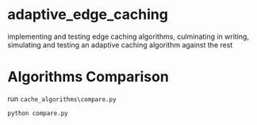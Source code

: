 # adaptive_edge_caching
implementing and testing edge caching algorithms, culminating in writing, simulating and testing an adaptive caching algorithm against the rest

# Algorithms Comparison
run `cache_algorithms\compare.py`
```bash
python compare.py
```
